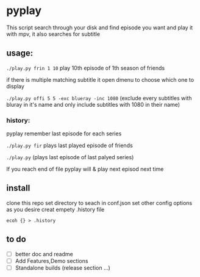 # pyplay
This script search through your disk and find episode you want and play it with mpv,
it also searches for subtitle 
## usage:
``./play.py frin 1 10``
play 10th episode of 1th season of friends

if there is multiple matching subtitle it open dmenu to choose which one to display

``./play.py offi 5 5 -exc blueray -inc 1080`` 
(exclude every subtitles with bluray in it's name and only include subtitles with 1080 in their name)
### history:
pyplay remember last episode for each series

``./play.py fir`` plays last played episode of friends

``./play.py`` (plays last episode of last palyed series)

If you reach end of file pyplay will & play next episod next time
## install
clone this repo
set directory to seach in conf.json
set other config options as you desire
creat empety .history file

``ecoh {} > .history``
## to do
- [ ] better doc and readme
- [ ] Add Features,Demo sections
- [ ] Standalone builds (release section ...)
